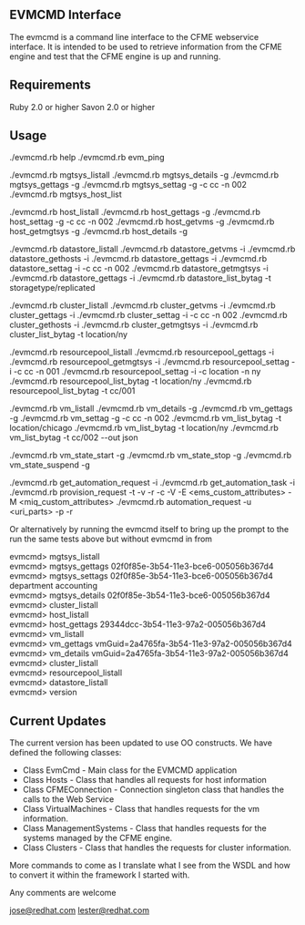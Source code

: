 EVMCMD Interface
----------------
The evmcmd is a command line interface to the CFME webservice interface.  It is intended to be used to retrieve information from the CFME engine and test that  the CFME engine is up and running.

Requirements
------------
Ruby 2.0 or higher
Savon 2.0 or higher

Usage
-----
./evmcmd.rb help
./evmcmd.rb evm_ping

./evmcmd.rb mgtsys_listall
./evmcmd.rb mgtsys_details -g <guid>
./evmcmd.rb mgtsys_gettags -g <guid>
./evmcmd.rb mgtsys_settag -g <guid> -c cc -n 002
./evmcmd.rb mgtsys_host_list

./evmcmd.rb host_listall
./evmcmd.rb host_gettags -g <guid>
./evmcmd.rb host_settag -g <guid>-c cc -n 002
./evmcmd.rb host_getvms -g <guid>
./evmcmd.rb host_getmgtsys -g <guid>
./evmcmd.rb host_details -g <guid>

./evmcmd.rb datastore_listall
./evmcmd.rb datastore_getvms -i <id>
./evmcmd.rb datastore_gethosts -i <id>
./evmcmd.rb datastore_gettags -i <id>
./evmcmd.rb datastore_settag -i <id> -c cc -n 002
./evmcmd.rb datastore_getmgtsys -i <id>
./evmcmd.rb datastore_gettags -i <id>
./evmcmd.rb datastore_list_bytag -t storagetype/replicated

./evmcmd.rb cluster_listall
./evmcmd.rb cluster_getvms -i <id>
./evmcmd.rb cluster_gettags -i <id>
./evmcmd.rb cluster_settag -i <id> -c cc -n 002
./evmcmd.rb cluster_gethosts -i <id>
./evmcmd.rb cluster_getmgtsys -i <id>
./evmcmd.rb cluster_list_bytag -t location/ny

./evmcmd.rb resourcepool_listall
./evmcmd.rb resourcepool_gettags -i <id>
./evmcmd.rb resourcepool_getmgtsys -i <id>
./evmcmd.rb resourcepool_settag -i <id> -c cc -n 001
./evmcmd.rb resourcepool_settag -i <id> -c location -n ny
./evmcmd.rb resourcepool_list_bytag -t location/ny
./evmcmd.rb resourcepool_list_bytag -t cc/001

./evmcmd.rb vm_listall
./evmcmd.rb vm_details -g <guid>
./evmcmd.rb vm_gettags -g <guid>
./evmcmd.rb vm_settag -g <guid> -c cc -n 002
./evmcmd.rb vm_list_bytag -t location/chicago
./evmcmd.rb vm_list_bytag -t location/ny
./evmcmd.rb vm_list_bytag -t cc/002 --out json

./evmcmd.rb vm_state_start -g <guid>
./evmcmd.rb vm_state_stop -g <guid>
./evmcmd.rb vm_state_suspend -g <guid>

./evmcmd.rb get_automation_request -i <id>
./evmcmd.rb get_automation_task -i <id>
./evmcmd.rb provision_request -t <templateFields> -v <vmFields> -r <requester> -c <tags> -V <values> -E <ems_custom_attributes> -M <miq_custom_attributes>
./evmcmd.rb automation_request -u <uri_parts> -p <parameters> -r <requester>



Or alternatively by running the evmcmd itself to bring up the prompt to the run the same tests above but without evmcmd
in from

evmcmd> mgtsys_listall    
evmcmd> mgtsys_gettags 02f0f85e-3b54-11e3-bce6-005056b367d4    
evmcmd> mgtsys_settags 02f0f85e-3b54-11e3-bce6-005056b367d4 department accounting    
evmcmd> mgtsys_details 02f0f85e-3b54-11e3-bce6-005056b367d4    
evmcmd> cluster_listall    
evmcmd> host_listall    
evmcmd> host_gettags 29344dcc-3b54-11e3-97a2-005056b367d4    
evmcmd> vm_listall    
evmcmd> vm_gettags vmGuid=2a4765fa-3b54-11e3-97a2-005056b367d4    
evmcmd> vm_details vmGuid=2a4765fa-3b54-11e3-97a2-005056b367d4    
evmcmd> cluster_listall    
evmcmd> resourcepool_listall    
evmcmd> datastore_listall    
evmcmd> version    

Current Updates
---------------
The current version has been updated to use OO constructs.  We have defined the following classes:

* Class EvmCmd - Main class for the EVMCMD application
* Class Hosts  - Class that handles all requests for host information
* Class CFMEConnection - Connection singleton class that handles the calls to the Web Service
* Class VirtualMachines - Class that handles requests for the vm information.
* Class ManagementSystems - Class that handles requests for the systems managed by the CFME engine.
* Class Clusters - Class that handles the requests for cluster information.

More commands to come as I translate what I see from the WSDL and how to convert it within the framework I started with.

Any comments are welcome

jose@redhat.com
lester@redhat.com
